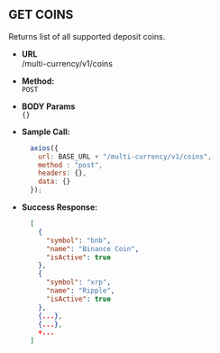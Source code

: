 **GET COINS**
----
Returns list of all supported deposit coins.

* **URL** <br />
  /multi-currency/v1/coins

* **Method:** <br />
  `POST`

*  **BODY Params** <br />
  `{}`

* **Sample Call:**
  ```javascript
    axios({
      url: BASE_URL + "/multi-currency/v1/coins",
      method : "post",
      headers: {},
      data: {}
    });
  ```

* **Success Response:**
  ```json
    [
      {
        "symbol": "bnb",
        "name": "Binance Coin",
        "isActive": true
      },
      {
        "symbol": "xrp",
        "name": "Ripple",
        "isActive": true
      },
      {...},
      {...},
      +...
    ]
  ```
